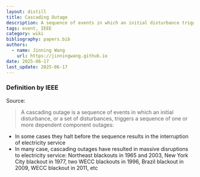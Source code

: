 ```yaml
---
layout: distill
title: Cascading Outage
description: A sequence of events in which an initial disturbance triggers dependent component outages
tags: event, IEEE
category: wiki
bibliography: papers.bib
authors:
  - name: Jinning Wang
    url: https://jinningwang.github.io
date: 2025-06-17
last_update: 2025-06-17
---
```


### Definition by IEEE

Source: <d-cite key="ieee2014cascading"></d-cite>

<!-- prettier-ignore-start -->
> A cascading outage is a sequence of events in which an initial disturbance, or a set of disturbances, triggers a sequence of one or more dependent component outages:
- In some cases they halt before the sequence results in the interruption of electricity service
- In many case, cascading outages have resulted in massive disruptions to electricity service: Northeast blackouts in 1965 and 2003, New York City blackout in 1977, two WECC blackouts in 1996, Brazil blackout in 2009, WECC blackout in 2011, etc
<!-- prettier-ignore-end -->
